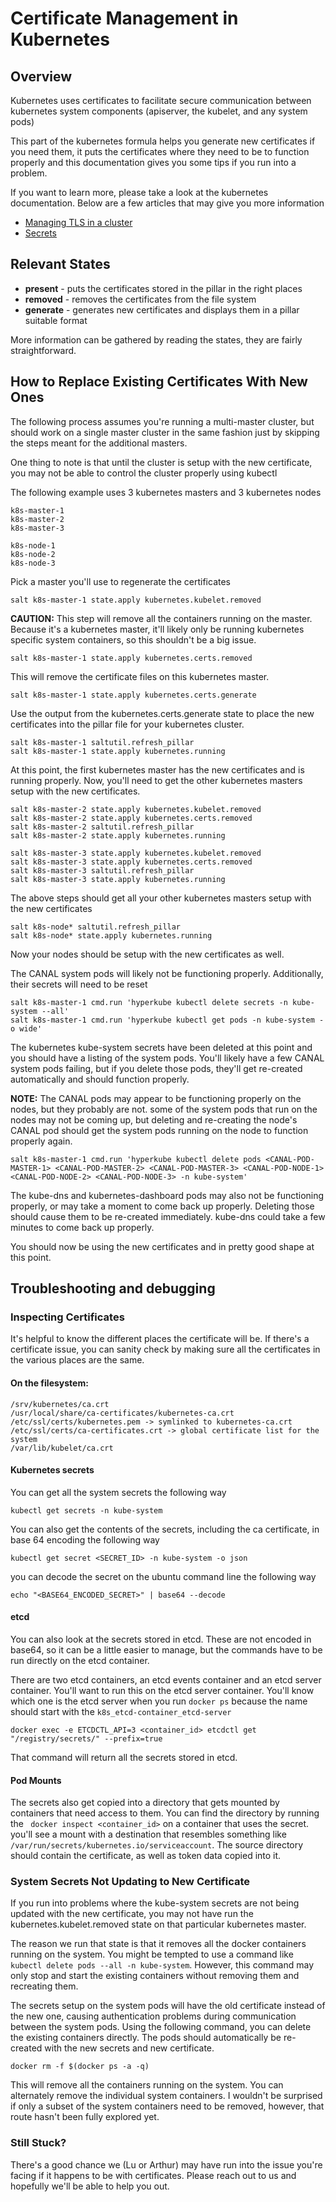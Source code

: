 # Certificate Management in Kubernetes

## Overview

Kubernetes uses certificates to facilitate secure communication between kubernetes system components (apiserver, the kubelet, and any system pods)

This part of the kubernetes formula helps you generate new certificates if you need them, it puts the certificates where they need to be to function properly and this documentation gives you some tips if you run into a problem.

If you want to learn more, please take a look at the kubernetes documentation. Below are a few articles that may give you more information

- [Managing TLS in a cluster](https://kubernetes.io/docs/tasks/tls/managing-tls-in-a-cluster/)
- [Secrets](https://kubernetes.io/docs/concepts/configuration/secret/)

## Relevant States

- **present** - puts the certificates stored in the pillar in the right places
- **removed** - removes the certificates from the file system
- **generate** - generates new certificates and displays them in a pillar suitable format

More information can be gathered by reading the states, they are fairly straightforward.

## How to Replace Existing Certificates With New Ones

The following process assumes you're running a multi-master cluster, but should work on a single master cluster in the same fashion just by skipping the steps meant for the additional masters.

One thing to note is that until the cluster is setup with the new certificate, you may not be able to control the cluster properly using kubectl

The following example uses 3 kubernetes masters and 3 kubernetes nodes

```
k8s-master-1
k8s-master-2
k8s-master-3

k8s-node-1
k8s-node-2
k8s-node-3
```

Pick a master you'll use to regenerate the certificates

```
salt k8s-master-1 state.apply kubernetes.kubelet.removed
```

**CAUTION:** This step will remove all the containers running on the master. Because it's a kubernetes master, it'll likely only be running kubernetes specific system containers, so this shouldn't be a big issue.

```
salt k8s-master-1 state.apply kubernetes.certs.removed
```

This will remove the certificate files on this kubernetes master.

```
salt k8s-master-1 state.apply kubernetes.certs.generate
```

Use the output from the kubernetes.certs.generate state to place the new certificates into the pillar file for your kubernetes cluster.

```
salt k8s-master-1 saltutil.refresh_pillar
salt k8s-master-1 state.apply kubernetes.running
```

At this point, the first kubernetes master has the new certificates and is running properly. Now, you'll need to get the other kubernetes masters setup with the new certificates.

```
salt k8s-master-2 state.apply kubernetes.kubelet.removed
salt k8s-master-2 state.apply kubernetes.certs.removed
salt k8s-master-2 saltutil.refresh_pillar
salt k8s-master-2 state.apply kubernetes.running

salt k8s-master-3 state.apply kubernetes.kubelet.removed
salt k8s-master-3 state.apply kubernetes.certs.removed
salt k8s-master-3 saltutil.refresh_pillar
salt k8s-master-3 state.apply kubernetes.running
```

The above steps should get all your other kubernetes masters setup with the new certificates

```
salt k8s-node* saltutil.refresh_pillar
salt k8s-node* state.apply kubernetes.running
```

Now your nodes should be setup with the new certificates as well.

The CANAL system pods will likely not be functioning properly. Additionally, their secrets will need to be reset

```
salt k8s-master-1 cmd.run 'hyperkube kubectl delete secrets -n kube-system --all'
salt k8s-master-1 cmd.run 'hyperkube kubectl get pods -n kube-system -o wide'
```

The kubernetes kube-system secrets have been deleted at this point and you should have a listing of the system pods. You'll likely have a few CANAL system pods failing, but if you delete those pods, they'll get re-created automatically and should function properly.

**NOTE:** The CANAL pods may appear to be functioning properly on the nodes, but they probably are not. some of the system pods that run on the nodes may not be coming up, but deleting and re-creating the node's CANAL pod should get the system pods running on the node to function properly again.

```
salt k8s-master-1 cmd.run 'hyperkube kubectl delete pods <CANAL-POD-MASTER-1> <CANAL-POD-MASTER-2> <CANAL-POD-MASTER-3> <CANAL-POD-NODE-1> <CANAL-POD-NODE-2> <CANAL-POD-NODE-3> -n kube-system'
```

The kube-dns and kubernetes-dashboard pods may also not be functioning properly, or may take a moment to come back up properly. Deleting those should cause them to be re-created immediately. kube-dns could take a few minutes to come back up properly.

You should now be using the new certificates and in pretty good shape at this point.

## Troubleshooting and debugging

### Inspecting Certificates

It's helpful to know the different places the certificate will be. If there's a certificate issue, you can sanity check by making sure all the certificates in the various places are the same.

#### On the filesystem:

```
/srv/kubernetes/ca.crt
/usr/local/share/ca-certificates/kubernetes-ca.crt
/etc/ssl/certs/kubernetes.pem -> symlinked to kubernetes-ca.crt
/etc/ssl/certs/ca-certificates.crt -> global certificate list for the system
/var/lib/kubelet/ca.crt
```

#### Kubernetes secrets

You can get all the system secrets the following way

```
kubectl get secrets -n kube-system
```

You can also get the contents of the secrets, including the ca certificate, in base 64 encoding the following way

```
kubectl get secret <SECRET_ID> -n kube-system -o json
```

you can decode the secret on the ubuntu command line the following way

```
echo "<BASE64_ENCODED_SECRET>" | base64 --decode
```

#### etcd

You can also look at the secrets stored in etcd. These are not encoded in base64, so it can be a little easier to manage, but the commands have to be run directly on the etcd container.

There are two etcd containers, an etcd events container and an etcd server container. You'll want to run this on the etcd server container. You'll know which one is the etcd server when you run ```docker ps``` because the name should start with the ```k8s_etcd-container_etcd-server```

```
docker exec -e ETCDCTL_API=3 <container_id> etcdctl get "/registry/secrets/" --prefix=true
```

That command will return all the secrets stored in etcd.

#### Pod Mounts

The secrets also get copied into a directory that gets mounted by containers that need access to them. You can find the directory by running the ``` docker inspect <container_id>``` on a container that uses the secret. you'll see a mount with a destination that resembles something like ```/var/run/secrets/kubernetes.io/serviceaccount```. The source directory should contain the certificate, as well as token data copied into it.

### System Secrets Not Updating to New Certificate

If you run into problems where the kube-system secrets are not being updated with the new certificate, you may not have run the kubernetes.kubelet.removed state on that particular kubernetes master.

The reason we run that state is that it removes all the docker containers running on the system. You might be tempted to use a command like ```kubectl delete pods --all -n kube-system```. However, this command may only stop and start the existing containers without removing them and recreating them.

The secrets setup on the system pods will have the old certificate instead of the new one, causing authentication problems during communication between the system pods. Using the following command, you can delete the existing containers directly. The pods should automatically be re-created with the new secrets and new certificate.

```
docker rm -f $(docker ps -a -q)
```

This will remove all the containers running on the system. You can alternately remove the individual system containers. I wouldn't be surprised if only a subset of the system containers need to be removed, however, that route hasn't been fully explored yet.

### Still Stuck?

There's a good chance we (Lu or Arthur) may have run into the issue you're facing if it happens to be with certificates. Please reach out to us and hopefully we'll be able to help you out.
